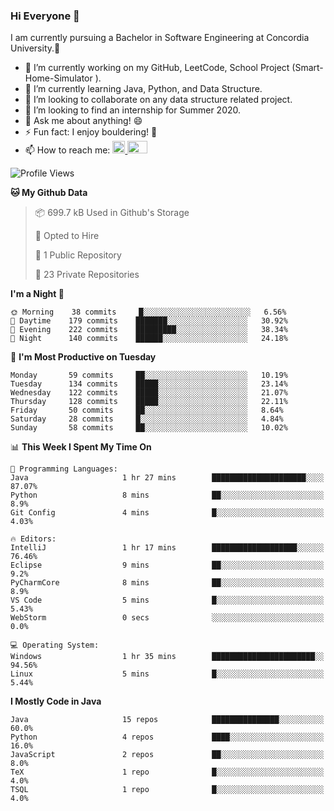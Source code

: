 ### Hi Everyone 👋
I am currently pursuing a Bachelor in Software Engineering at Concordia University.🏫

- 🔭 I’m currently working on my GitHub, LeetCode, School Project (Smart-Home-Simulator ).
- 🌱 I’m currently learning Java, Python, and Data Structure.
- 👯 I’m looking to collaborate on any data structure related project.
- 🤔 I’m looking to find an internship for Summer 2020.
- 💬 Ask me about anything! 😄
- ⚡ Fun fact: I enjoy bouldering! 🧗‍
- 📫 How to reach me: <a href="https://www.linkedin.com/in/siu-tong-ye/" target="_blank"> <img width="20px" width="32" src="https://cdn.jsdelivr.net/npm/simple-icons@v3/icons/linkedin.svg" /> </a> <a href="mailto:SiuTongYe@gmail.com" target="_blank"> <img height="20" width="32" src="https://cdn.jsdelivr.net/npm/simple-icons@v3/icons/gmail.svg" /> </a>

<!--START_SECTION:waka-->
![Profile Views](http://img.shields.io/badge/Profile%20Views-4-blue)

**🐱 My Github Data** 

> 📦 699.7 kB Used in Github's Storage 
 > 
> 💼 Opted to Hire
 > 
> 📜 1 Public Repository 
 > 
> 🔑 23 Private Repositories 

**I'm a Night 🦉** 

```text
🌞 Morning    38 commits     █░░░░░░░░░░░░░░░░░░░░░░░░   6.56% 
🌆 Daytime    179 commits    ███████░░░░░░░░░░░░░░░░░░   30.92% 
🌃 Evening    222 commits    █████████░░░░░░░░░░░░░░░░   38.34% 
🌙 Night      140 commits    ██████░░░░░░░░░░░░░░░░░░░   24.18%

```
📅 **I'm Most Productive on Tuesday** 

```text
Monday       59 commits     ██░░░░░░░░░░░░░░░░░░░░░░░   10.19% 
Tuesday      134 commits    █████░░░░░░░░░░░░░░░░░░░░   23.14% 
Wednesday    122 commits    █████░░░░░░░░░░░░░░░░░░░░   21.07% 
Thursday     128 commits    █████░░░░░░░░░░░░░░░░░░░░   22.11% 
Friday       50 commits     ██░░░░░░░░░░░░░░░░░░░░░░░   8.64% 
Saturday     28 commits     █░░░░░░░░░░░░░░░░░░░░░░░░   4.84% 
Sunday       58 commits     ██░░░░░░░░░░░░░░░░░░░░░░░   10.02%

```


📊 **This Week I Spent My Time On** 

```text
💬 Programming Languages: 
Java                     1 hr 27 mins        █████████████████████░░░░   87.07% 
Python                   8 mins              ██░░░░░░░░░░░░░░░░░░░░░░░   8.9% 
Git Config               4 mins              █░░░░░░░░░░░░░░░░░░░░░░░░   4.03%

🔥 Editors: 
IntelliJ                 1 hr 17 mins        ███████████████████░░░░░░   76.46% 
Eclipse                  9 mins              ██░░░░░░░░░░░░░░░░░░░░░░░   9.2% 
PyCharmCore              8 mins              ██░░░░░░░░░░░░░░░░░░░░░░░   8.9% 
VS Code                  5 mins              █░░░░░░░░░░░░░░░░░░░░░░░░   5.43% 
WebStorm                 0 secs              ░░░░░░░░░░░░░░░░░░░░░░░░░   0.0%

💻 Operating System: 
Windows                  1 hr 35 mins        ███████████████████████░░   94.56% 
Linux                    5 mins              █░░░░░░░░░░░░░░░░░░░░░░░░   5.44%

```

**I Mostly Code in Java** 

```text
Java                     15 repos            ███████████████░░░░░░░░░░   60.0% 
Python                   4 repos             ████░░░░░░░░░░░░░░░░░░░░░   16.0% 
JavaScript               2 repos             ██░░░░░░░░░░░░░░░░░░░░░░░   8.0% 
TeX                      1 repo              █░░░░░░░░░░░░░░░░░░░░░░░░   4.0% 
TSQL                     1 repo              █░░░░░░░░░░░░░░░░░░░░░░░░   4.0%

```



<!--END_SECTION:waka-->

